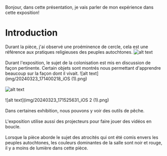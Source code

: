 Bonjour, dans cette présentation, je vais parler de mon expérience dans cette exposition!
#  Introduction
Durant la pièce, j'ai observé une proéminence de cercle, cela est une référence aux pratiques religieuses des peuples autochtones.
![alt text](img/20240323_171127036_iOS.png)
\
\
Durant l'exposition, le sujet de la colonisation est mis en discussion de façon pertinente. Certain objets sont montrés nous permettant d'apprendre beaucoup sur la façon dont il vivait.
![alt text](img/20240323_171400218_iOS (1).png)
\
\
![alt text](img/20240323_171514972_iOS.png)
\
\
![alt text](img/20240323_171525631_iOS 2 (1).png)
\
\
Dans certaines exhibition, nous pouvons y voir des outils de pêche. 
\
\
L'exposition utilise aussi des projecteurs pour faire jouer des vidéos en boucle. 
\
\
Lorsque la pièce aborde le sujet des atrocités qui ont été comis envers les peuples autochtones, les couleurs dominantes de la salle sont noir et rouge, il y a moins de lumière dans cette pièce. 
